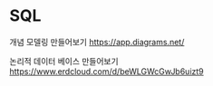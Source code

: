 # SQL

개념 모델링 만들어보기
https://app.diagrams.net/

논리적 데이터 베이스 만들어보기
https://www.erdcloud.com/d/beWLGWcGwJb6uizt9

